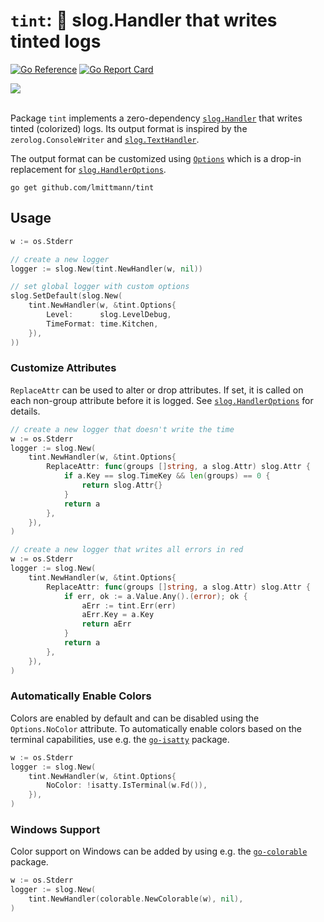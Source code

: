 # `tint`: 🌈 **slog.Handler** that writes tinted logs

[![Go Reference](https://pkg.go.dev/badge/github.com/lmittmann/tint.svg)](https://pkg.go.dev/github.com/lmittmann/tint#section-documentation)
[![Go Report Card](https://goreportcard.com/badge/github.com/lmittmann/tint)](https://goreportcard.com/report/github.com/lmittmann/tint)

<picture>
    <source media="(prefers-color-scheme: dark)" srcset="https://github.com/lmittmann/tint/assets/3458786/3d42f8d5-8bdf-40db-a16a-1939c88689cb">
    <source media="(prefers-color-scheme: light)" srcset="https://github.com/lmittmann/tint/assets/3458786/3d42f8d5-8bdf-40db-a16a-1939c88689cb">
    <img src="https://github.com/lmittmann/tint/assets/3458786/3d42f8d5-8bdf-40db-a16a-1939c88689cb">
</picture>
<br>
<br>

Package `tint` implements a zero-dependency [`slog.Handler`](https://pkg.go.dev/log/slog#Handler)
that writes tinted (colorized) logs. Its output format is inspired by the `zerolog.ConsoleWriter` and
[`slog.TextHandler`](https://pkg.go.dev/log/slog#TextHandler).

The output format can be customized using [`Options`](https://pkg.go.dev/github.com/lmittmann/tint#Options)
which is a drop-in replacement for [`slog.HandlerOptions`](https://pkg.go.dev/log/slog#HandlerOptions).

```
go get github.com/lmittmann/tint
```

## Usage

```go
w := os.Stderr

// create a new logger
logger := slog.New(tint.NewHandler(w, nil))

// set global logger with custom options
slog.SetDefault(slog.New(
    tint.NewHandler(w, &tint.Options{
        Level:      slog.LevelDebug,
        TimeFormat: time.Kitchen,
    }),
))
```

### Customize Attributes

`ReplaceAttr` can be used to alter or drop attributes. If set, it is called on
each non-group attribute before it is logged. See [`slog.HandlerOptions`](https://pkg.go.dev/log/slog#HandlerOptions)
for details.

```go
// create a new logger that doesn't write the time
w := os.Stderr
logger := slog.New(
    tint.NewHandler(w, &tint.Options{
        ReplaceAttr: func(groups []string, a slog.Attr) slog.Attr {
            if a.Key == slog.TimeKey && len(groups) == 0 {
                return slog.Attr{}
            }
            return a
        },
    }),
)
```

```go
// create a new logger that writes all errors in red
w := os.Stderr
logger := slog.New(
    tint.NewHandler(w, &tint.Options{
        ReplaceAttr: func(groups []string, a slog.Attr) slog.Attr {
            if err, ok := a.Value.Any().(error); ok {
                aErr := tint.Err(err)
                aErr.Key = a.Key
                return aErr
            }
            return a
        },
    }),
)
```

### Automatically Enable Colors

Colors are enabled by default and can be disabled using the `Options.NoColor`
attribute. To automatically enable colors based on the terminal capabilities,
use e.g. the [`go-isatty`](https://github.com/mattn/go-isatty) package.

```go
w := os.Stderr
logger := slog.New(
    tint.NewHandler(w, &tint.Options{
        NoColor: !isatty.IsTerminal(w.Fd()),
    }),
)
```

### Windows Support

Color support on Windows can be added by using e.g. the
[`go-colorable`](https://github.com/mattn/go-colorable) package.

```go
w := os.Stderr
logger := slog.New(
    tint.NewHandler(colorable.NewColorable(w), nil),
)
```
